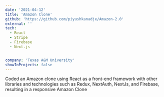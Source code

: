 ```yaml
---
date: '2021-04-12'
title: 'Amazon Clone'
github: 'https://github.com/piyushkanadje/Amazon-2.0'
external: ''
tech:
  - React
  - Stripe 
  - Firebase
  - Next.js


company: 'Texas A&M University'
showInProjects: false
---
```


Coded an Amazon clone using React as a front-end framework with other libraries and technologies such as Redux, NextAuth, NextJs, and Firebase, resulting in a responsive Amazon Clone